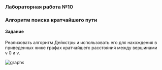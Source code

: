 ### Лабораторная работа №10
### Алгоритм поиска кратчайшего пути

#### Задание
Реализовать алгоритм Дейкстры и использовать его для нахождения в приведенных ниже графах
кратчайшего расстояния между вершинами v 0 и v.

![graphs](https://cloud.githubusercontent.com/assets/15988291/20759034/bfa34d92-b72c-11e6-8961-f3ac0edbcdd1.jpg)